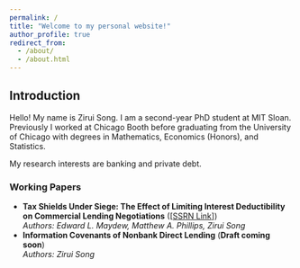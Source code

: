```yaml
---
permalink: /
title: "Welcome to my personal website!"
author_profile: true
redirect_from: 
  - /about/
  - /about.html
---
```


<div class="smaller-text">

## Introduction

Hello! My name is Zirui Song. I am a second-year PhD student at MIT Sloan. Previously I worked at Chicago Booth before graduating from the University of Chicago with degrees in Mathematics, Economics (Honors), and Statistics.  

My research interests are banking and private debt.  

### Working Papers
- **Tax Shields Under Siege: The Effect of Limiting Interest Deductibility on Commercial Lending Negotiations** ([<a href="https://ssrn.com/abstract=5123295" target="_blank" rel="noopener noreferrer">SSRN Link</a>])  
  *Authors: Edward L. Maydew, Matthew A. Phillips, Zirui Song*
- **Information Covenants of Nonbank Direct Lending** (**Draft coming soon**)  
  *Authors: Zirui Song*

</div>
